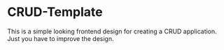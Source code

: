 # CRUD-Template
This is a simple looking frontend design for creating a CRUD application. Just you have to improve the design.
